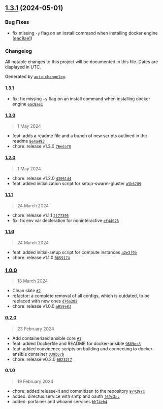 

## [1.3.1](https://github.com/chof64/configs/compare/1.3.0...1.3.1) (2024-05-01)


### Bug Fixes

* fix missing `-y` flag on an install command when installing docker engine ([eac8ae1](https://github.com/chof64/configs/commit/eac8ae1f8c9f531a6487a7a01ad7ec8c95973c6f))

### Changelog

All notable changes to this project will be documented in this file. Dates are displayed in UTC.

Generated by [`auto-changelog`](https://github.com/CookPete/auto-changelog).

#### [1.3.1](https://github.com/chof64/configs/compare/1.3.0...1.3.1)

- fix: fix missing `-y` flag on an install command when installing docker engine [`eac8ae1`](https://github.com/chof64/configs/commit/eac8ae1f8c9f531a6487a7a01ad7ec8c95973c6f)

#### [1.3.0](https://github.com/chof64/configs/compare/1.2.0...1.3.0)

> 1 May 2024

- feat: adds a readme file and a bunch of new scripts outlined in the readme [`8e4a493`](https://github.com/chof64/configs/commit/8e4a493e168e919d33b1151909223349a91239b2)
- chore: release v1.3.0 [`76eda78`](https://github.com/chof64/configs/commit/76eda7843757df423591bdd6651febf631bf1946)

#### [1.2.0](https://github.com/chof64/configs/compare/1.1.1...1.2.0)

> 1 May 2024

- chore: release v1.2.0 [`43061d4`](https://github.com/chof64/configs/commit/43061d4da1453f201f2149f5b859208a32c29891)
- feat: added initialization script for setup-swarm-gluster [`a5b6789`](https://github.com/chof64/configs/commit/a5b6789da531434ff0886710c1560572a704ba7f)

#### [1.1.1](https://github.com/chof64/configs/compare/1.1.0...1.1.1)

> 24 March 2024

- chore: release v1.1.1 [`2f77396`](https://github.com/chof64/configs/commit/2f7739637ad0780084d0fb4e77d92dad456a8628)
- fix: fix env var decleration for noninteractive [`ef44625`](https://github.com/chof64/configs/commit/ef446257aeb23f6014b47cbab44c6d6f90542801)

#### [1.1.0](https://github.com/chof64/configs/compare/1.0.0...1.1.0)

> 24 March 2024

- feat: added initial-setup script for compute instances [`a2e3f9b`](https://github.com/chof64/configs/commit/a2e3f9b8cac876b9a4e0b04523c9fa7dd27abd2c)
- chore: release v1.1.0 [`8659174`](https://github.com/chof64/configs/commit/8659174b4739f172972ce46799f81767b5dec30c)

### [1.0.0](https://github.com/chof64/configs/compare/0.2.0...1.0.0)

> 18 March 2024

- Clean slate [`#2`](https://github.com/chof64/configs/pull/2)
- refactor: a complete removal of all configs, which is outdated, to be replaced with new ones [`d76a282`](https://github.com/chof64/configs/commit/d76a28293b1b5bb2c305d33490614cb75c0e0cc1)
- chore: release v1.0.0 [`a058e83`](https://github.com/chof64/configs/commit/a058e833284b8a6b22332cb7d120e55f7952c6b2)

#### [0.2.0](https://github.com/chof64/configs/compare/0.1.0...0.2.0)

> 23 February 2024

- Add containerized ansible core [`#1`](https://github.com/chof64/configs/pull/1)
- feat: added Dockerfile and README for docker-ansible [`9689ec3`](https://github.com/chof64/configs/commit/9689ec37d8aadf8a9524af5374076aa4ee932288)
- feat: added convinence scripts on building and connecting to docker-ansible container [`039b67b`](https://github.com/chof64/configs/commit/039b67b0229a1cf303e090e89fe2da04de8031e9)
- chore: release v0.2.0 [`60232f7`](https://github.com/chof64/configs/commit/60232f77f99e6a28fc923f2c4a87c85f95cea47e)

#### 0.1.0

> 19 February 2024

- chore: added release-it and commitizen to the repository [`974297c`](https://github.com/chof64/configs/commit/974297c47859d4a4ecf69c6541b415217a6d48c0)
- added: directus service with smtp and oauth [`f69c3ac`](https://github.com/chof64/configs/commit/f69c3ac180466739d641774146694a83229759e3)
- added: portainer and whoami services [`bb74eb4`](https://github.com/chof64/configs/commit/bb74eb4800109bb27e6422130bcab3f8adf71104)
